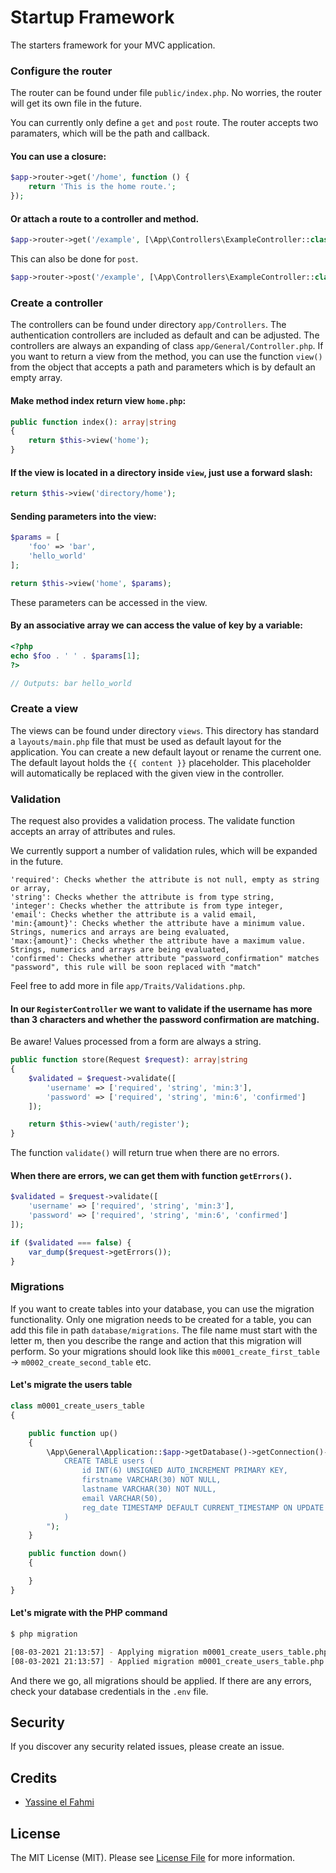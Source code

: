 # Startup Framework
The starters framework for your MVC application.

### Configure the router

The router can be found under file `public/index.php`. No worries, the router will get its own file in the future.

You can currently only define a `get` and `post` route. The router accepts two paramaters, which will be the path and callback.
#### You can use a closure:
```php
$app->router->get('/home', function () {
    return 'This is the home route.';
});
```

#### Or attach a route to a controller and method.
```php
$app->router->get('/example', [\App\Controllers\ExampleController::class, 'index']);
```
This can also be done for `post`.
```php
$app->router->post('/example', [\App\Controllers\ExampleController::class, 'store']);
```

### Create a controller
The controllers can be found under directory `app/Controllers`. The authentication controllers are included as default 
and can be adjusted. The controllers are always an expanding of class `app/General/Controller.php`.
If you want to return a view from the method, you can use the function `view()` from the object that accepts a path and parameters 
which is by default an empty array.

#### Make method index return view `home.php`:
```php
public function index(): array|string
{
    return $this->view('home');
}
```
#### If the view is located in a directory inside `view`, just use a forward slash:
```php
return $this->view('directory/home');
```
#### Sending parameters into the view:
```php
$params = [
    'foo' => 'bar',
    'hello_world'
];

return $this->view('home', $params);
```
These parameters can be accessed in the view.
#### By an associative array we can access the value of key by a variable:
```php
<?php
echo $foo . ' ' . $params[1];
?>

// Outputs: bar hello_world
```

### Create a view
The views can be found under directory `views`. This directory has standard a `layouts/main.php` file that must be used as default layout for the application.
You can create a new default layout or rename the current one. The default layout holds the `{{ content }}` placeholder. 
This placeholder will automatically be replaced with the given view in the controller.

### Validation
The request also provides a validation process. The validate function accepts an array of attributes and rules. 

We currently support a number of validation rules, which will be expanded in the future. 

```
'required': Checks whether the attribute is not null, empty as string or array, 
'string': Checks whether the attribute is from type string,
'integer': Checks whether the attribute is from type integer,
'email': Checks whether the attribute is a valid email, 
'min:{amount}': Checks whether the attribute have a minimum value. Strings, numerics and arrays are being evaluated,
'max:{amount}': Checks whether the attribute have a maximum value. Strings, numerics and arrays are being evaluated, 
'confirmed': Checks whether attribute "password_confirmation" matches "password", this rule will be soon replaced with "match"
```

Feel free to add more in file `app/Traits/Validations.php`.

#### In our `RegisterController` we want to validate if the username has more than 3 characters and whether the password confirmation are matching.
Be aware! Values processed from a form are always a string.
```php
public function store(Request $request): array|string
{
    $validated = $request->validate([
        'username' => ['required', 'string', 'min:3'],
        'password' => ['required', 'string', 'min:6', 'confirmed']
    ]);

    return $this->view('auth/register');
}
```
The function `validate()` will return true when there are no errors.

#### When there are errors, we can get them with function `getErrors()`.
```php
$validated = $request->validate([
    'username' => ['required', 'string', 'min:3'],
    'password' => ['required', 'string', 'min:6', 'confirmed']
]);

if ($validated === false) {
    var_dump($request->getErrors());
}
```

### Migrations
If you want to create tables into your database, you can use the migration functionality.
Only one migration needs to be created for a table, you can add this file in path `database/migrations`.
The file name must start with the letter m, then you describe the range and action that this migration will perform.
So your migrations should look like this `m0001_create_first_table` -> `m0002_create_second_table` etc.

#### Let's migrate the users table
```php
class m0001_create_users_table
{

    public function up()
    {
        \App\General\Application::$app->getDatabase()->getConnection()->exec("
            CREATE TABLE users (
                id INT(6) UNSIGNED AUTO_INCREMENT PRIMARY KEY,
                firstname VARCHAR(30) NOT NULL,
                lastname VARCHAR(30) NOT NULL,
                email VARCHAR(50),
                reg_date TIMESTAMP DEFAULT CURRENT_TIMESTAMP ON UPDATE CURRENT_TIMESTAMP
            )
        ");
    }

    public function down()
    {

    }
}
```

#### Let's migrate with the PHP command
```bash
$ php migration

[08-03-2021 21:13:57] - Applying migration m0001_create_users_table.php
[08-03-2021 21:13:57] - Applied migration m0001_create_users_table.php
```

And there we go, all migrations should be applied. If there are any errors, check your database credentials in the
`.env` file.

## Security

If you discover any security related issues, please create an issue.
## Credits

- [Yassine el Fahmi](https://github.com/yassinefahmi)

## License

The MIT License (MIT). Please see [License File](LICENSE) for more information.
